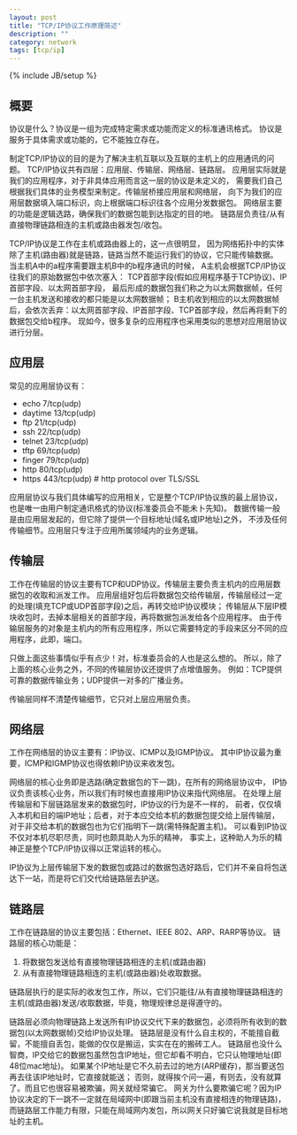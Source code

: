 ```yaml
---
layout: post
title: "TCP/IP协议工作原理简述"
description: ""
category: network
tags: [tcp/ip]
---
```

{% include JB/setup %}

## 概要

协议是什么？协议是一组为完成特定需求或功能而定义的标准通讯格式。
协议是服务于具体需求或功能的，它不能独立存在。

制定TCP/IP协议的目的是为了解决主机互联以及互联的主机上的应用通讯的问题。
TCP/IP协议共有四层：应用层、传输层、网络层、链路层。
应用层实际就是我们的应用程序，对于非具体应用而言这一层的协议是未定义的，
需要我们自己根据我们具体的业务模型来制定。传输层桥接应用层和网络层，
向下为我们的应用层数据填入端口标识，向上根据端口标识往各个应用分发数据包。
网络层主要的功能是逻辑选路，确保我们的数据包能到达指定的目的地。
链路层负责往/从有直接物理链路相连的主机或路由器发包/收包。

TCP/IP协议是工作在主机或路由器上的，这一点很明显，
因为网络拓扑中的实体除了主机(路由器)就是链路，链路当然不能运行我们的协议，它只能传输数据。
当主机A中的a程序需要跟主机B中的b程序通讯的时候，
A主机会根据TCP/IP协议往我们的原始数据包中依次塞入：
TCP首部字段(假如应用程序基于TCP协议)、IP首部字段、以太网首部字段，
最后形成的数据包我们称之为以太网数据帧，任何一台主机发送和接收的都只能是以太网数据帧；
B主机收到相应的以太网数据帧后，会依次丢弃：以太网首部字段、IP首部字段、TCP首部字段，然后再将剩下的数据包交给b程序。
现如今，很多复杂的应用程序也采用类似的思想对应用层协议进行分层。

## 应用层

常见的应用层协议有：

  * echo            7/tcp(udp)
  * daytime         13/tcp(udp)
  * ftp             21/tcp(udp)
  * ssh             22/tcp(udp)
  * telnet          23/tcp(udp)
  * tftp            69/tcp(udp)
  * finger          79/tcp(udp)
  * http            80/tcp(udp)
  * https           443/tcp(udp)         # http protocol over TLS/SSL

应用层协议与我们具体编写的应用相关，它是整个TCP/IP协议族的最上层协议，
也是唯一由用户制定通讯格式的协议(标准委员会不能未卜先知)。
数据传输一般是由应用层发起的，但它除了提供一个目标地址(域名或IP地址)之外，
不涉及任何传输细节。应用层只专注于应用所属领域内的业务逻辑。

## 传输层

工作在传输层的协议主要有TCP和UDP协议。传输层主要负责主机内的应用层数据包的收取和派发工作。
应用层组好包后将数据包交给传输层，传输层经过一定的处理(填充TCP或UDP首部字段)之后，再转交给IP协议模块；
传输层从下层IP模块收包时，去掉本层相关的首部字段，再将数据包派发给各个应用程序。
由于传输层服务的对象是主机内的所有应用程序，所以它需要特定的手段来区分不同的应用程序，此即，端口。

只做上面这些事情似乎有点少！对，标准委员会的人也是这么想的。
所以，除了上面的核心业务之外，不同的传输层协议还提供了点增值服务。
例如：TCP提供可靠的数据传输业务；UDP提供一对多的广播业务。

传输层同样不清楚传输细节，它只对上层应用层负责。

## 网络层

工作在网络层的协议主要有：IP协议、ICMP以及IGMP协议。
其中IP协议最为重要，ICMP和IGMP协议也得依赖IP协议来收发包。

网络层的核心业务即是选路(确定数据包的下一跳)，在所有的网络层协议中，
IP协议负责该核心业务，所以我们有时候也直接用IP协议来指代网络层。
在处理上层传输层和下层链路层发来的数据包时，IP协议的行为是不一样的，
前者，仅仅填入本机和目的端IP地址；后者，对于本应交给本机的数据包提交给上层传输层，
对于非交给本机的数据包也为它们指明下一跳(需特殊配置主机)。
可以看到IP协议不仅对本机尽职尽责，同时也颇具助人为乐的精神，
事实上，这种助人为乐的精神正是整个TCP/IP协议得以正常运转的核心。

IP协议为上层传输层下发的数据包或路过的数据包选好路后，它们并不亲自将包送达下一站，而是将它们交代给链路层去护送。

## 链路层

工作在链路层的协议主要包括：Ethernet、IEEE 802、ARP、RARP等协议。
链路层的核心功能是：

  1. 将数据包发送给有直接物理链路相连的主机(或路由器)
  2. 从有直接物理链路相连的主机(或路由器)处收取数据。

链路层执行的是实际的收发包工作，所以，它们只能往/从有直接物理链路相连的主机(或路由器)发送/收取数据，毕竟，物理规律总是得遵守的。

链路层必须向物理链路上发送所有IP协议交代下来的数据包，必须将所有收到的数据包(以太网数据帧)交给IP协议处理。
链路层是没有什么自主权的，不能擅自截留，不能擅自丢包，能做的仅仅是搬运，实实在在的搬砖工人。
链路层也没什么智商，IP交给它的数据包虽然包含IP地址，但它却看不明白，它只认物理地址(即48位mac地址)。
如果某个IP地址是它不久前去过的地方(ARP缓存)，那当要送包再去往该IP地址时，它直接就能送；
否则，就得挨个问一遍，有则去，没有就算了。而且它也很容易被欺骗，网关就经常骗它。
网关为什么要欺骗它呢？因为IP协议决定的下一跳不一定就在局域网中(即跟当前主机没有直接相连的物理链路)，
而链路层工作能力有限，只能在局域网内发包，所以网关只好骗它说我就是目标地址的主机。
